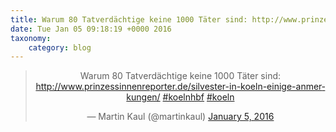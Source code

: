 ```yaml
---
title: Warum 80 Tatverdächtige keine 1000 Täter sind: http://www.prinzessinnenreporter.de/silvester-in-koeln-einige-anmerkungen/ #koelnhbf #koeln
date: Tue Jan 05 09:18:19 +0000 2016
taxonomy:
    category: blog
---
```

<blockquote class="twitter-tweet" align="center" width="350"><p lang="de" dir="ltr">Warum 80 Tatverdächtige keine 1000 Täter sind: <a href="http://www.prinzessinnenreporter.de/silvester-in-koeln-einige-anmerkungen/">http://www.prinzessinnenreporter.de/silvester-in-koeln-einige-anmerkungen/</a> <a href="https://twitter.com/hashtag/koelnhbf?src=hash">#koelnhbf</a> <a href="https://twitter.com/hashtag/koeln?src=hash">#koeln</a></p>&mdash; Martin Kaul (@martinkaul) <a href="https://twitter.com/martinkaul/status/684297732593455104">January 5, 2016</a></blockquote>
